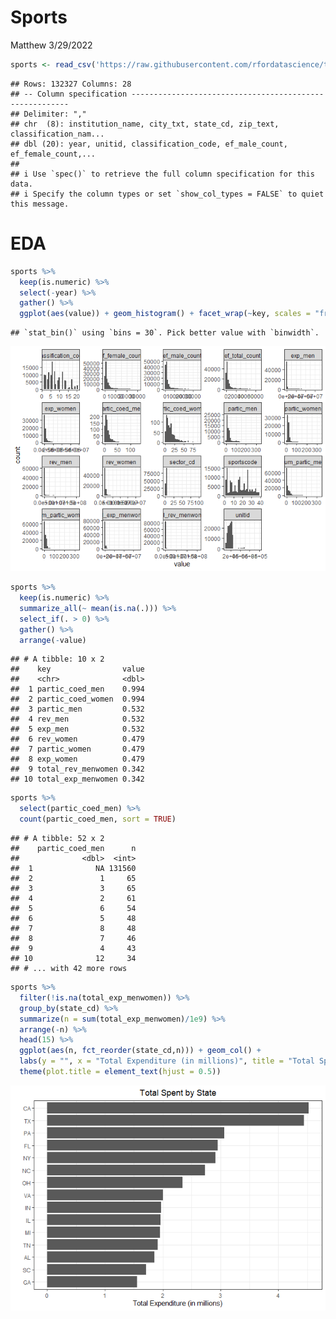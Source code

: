 Sports
================
Matthew
3/29/2022

``` r
sports <- read_csv('https://raw.githubusercontent.com/rfordatascience/tidytuesday/master/data/2022/2022-03-29/sports.csv')
```

    ## Rows: 132327 Columns: 28
    ## -- Column specification --------------------------------------------------------
    ## Delimiter: ","
    ## chr  (8): institution_name, city_txt, state_cd, zip_text, classification_nam...
    ## dbl (20): year, unitid, classification_code, ef_male_count, ef_female_count,...
    ## 
    ## i Use `spec()` to retrieve the full column specification for this data.
    ## i Specify the column types or set `show_col_types = FALSE` to quiet this message.

# EDA

``` r
sports %>%
  keep(is.numeric) %>%
  select(-year) %>%
  gather() %>%
  ggplot(aes(value)) + geom_histogram() + facet_wrap(~key, scales = "free")
```

    ## `stat_bin()` using `bins = 30`. Pick better value with `binwidth`.

![](Sports_files/figure-gfm/unnamed-chunk-2-1.png)<!-- -->

``` r
sports %>%
  keep(is.numeric) %>%
  summarize_all(~ mean(is.na(.))) %>%
  select_if(. > 0) %>%
  gather() %>%
  arrange(-value)
```

    ## # A tibble: 10 x 2
    ##    key                value
    ##    <chr>              <dbl>
    ##  1 partic_coed_men    0.994
    ##  2 partic_coed_women  0.994
    ##  3 partic_men         0.532
    ##  4 rev_men            0.532
    ##  5 exp_men            0.532
    ##  6 rev_women          0.479
    ##  7 partic_women       0.479
    ##  8 exp_women          0.479
    ##  9 total_rev_menwomen 0.342
    ## 10 total_exp_menwomen 0.342

``` r
sports %>%
  select(partic_coed_men) %>%
  count(partic_coed_men, sort = TRUE)
```

    ## # A tibble: 52 x 2
    ##    partic_coed_men      n
    ##              <dbl>  <int>
    ##  1              NA 131560
    ##  2               1     65
    ##  3               3     65
    ##  4               2     61
    ##  5               6     54
    ##  6               5     48
    ##  7               8     48
    ##  8               7     46
    ##  9               4     43
    ## 10              12     34
    ## # ... with 42 more rows

``` r
sports %>% 
  filter(!is.na(total_exp_menwomen)) %>% 
  group_by(state_cd) %>%
  summarize(n = sum(total_exp_menwomen)/1e9) %>%
  arrange(-n) %>% 
  head(15) %>%
  ggplot(aes(n, fct_reorder(state_cd,n))) + geom_col() +
  labs(y = "", x = "Total Expenditure (in millions)", title = "Total Spent by State") +
  theme(plot.title = element_text(hjust = 0.5))
```

![](Sports_files/figure-gfm/unnamed-chunk-4-1.png)<!-- -->
